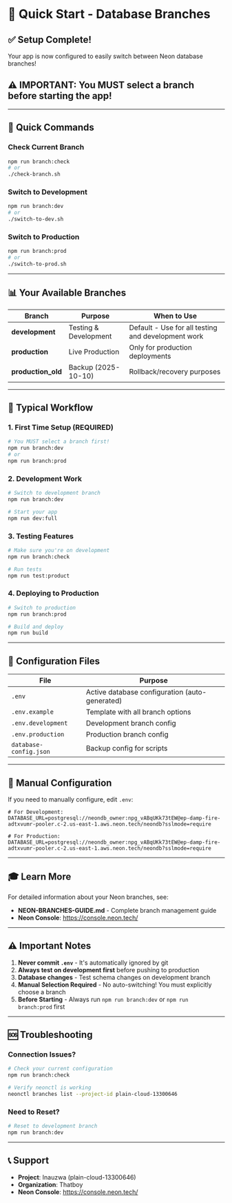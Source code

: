 # 🚀 Quick Start - Database Branches

## ✅ Setup Complete!

Your app is now configured to easily switch between Neon database branches!

## ⚠️ IMPORTANT: You MUST select a branch before starting the app!

---

## 🎯 Quick Commands

### Check Current Branch
```bash
npm run branch:check
# or
./check-branch.sh
```

### Switch to Development
```bash
npm run branch:dev
# or
./switch-to-dev.sh
```

### Switch to Production
```bash
npm run branch:prod
# or
./switch-to-prod.sh
```

---

## 📊 Your Available Branches

| Branch | Purpose | When to Use |
|--------|---------|-------------|
| **development** | Testing & Development | Default - Use for all testing and development work |
| **production** | Live Production | Only for production deployments |
| **production_old** | Backup (2025-10-10) | Rollback/recovery purposes |

---

## 🔄 Typical Workflow

### 1. First Time Setup (REQUIRED)
```bash
# You MUST select a branch first!
npm run branch:dev
# or
npm run branch:prod
```

### 2. Development Work
```bash
# Switch to development branch
npm run branch:dev

# Start your app
npm run dev:full
```

### 3. Testing Features
```bash
# Make sure you're on development
npm run branch:check

# Run tests
npm run test:product
```

### 4. Deploying to Production
```bash
# Switch to production
npm run branch:prod

# Build and deploy
npm run build
```

---

## 📁 Configuration Files

| File | Purpose |
|------|---------|
| `.env` | Active database configuration (auto-generated) |
| `.env.example` | Template with all branch options |
| `.env.development` | Development branch config |
| `.env.production` | Production branch config |
| `database-config.json` | Backup config for scripts |

---

## 🔧 Manual Configuration

If you need to manually configure, edit `.env`:

```env
# For Development:
DATABASE_URL=postgresql://neondb_owner:npg_vABqUKk73tEW@ep-damp-fire-adtxvumr-pooler.c-2.us-east-1.aws.neon.tech/neondb?sslmode=require

# For Production:
DATABASE_URL=postgresql://neondb_owner:npg_vABqUKk73tEW@ep-damp-fire-adtxvumr-pooler.c-2.us-east-1.aws.neon.tech/neondb?sslmode=require
```

---

## 🎓 Learn More

For detailed information about your Neon branches, see:
- **NEON-BRANCHES-GUIDE.md** - Complete branch management guide
- **Neon Console**: https://console.neon.tech/

---

## ⚠️ Important Notes

1. **Never commit `.env`** - It's automatically ignored by git
2. **Always test on development first** before pushing to production
3. **Database changes** - Test schema changes on development branch
4. **Manual Selection Required** - No auto-switching! You must explicitly choose a branch
5. **Before Starting** - Always run `npm run branch:dev` or `npm run branch:prod` first

---

## 🆘 Troubleshooting

### Connection Issues?
```bash
# Check your current configuration
npm run branch:check

# Verify neonctl is working
neonctl branches list --project-id plain-cloud-13300646
```

### Need to Reset?
```bash
# Reset to development branch
npm run branch:dev
```

---

## 📞 Support

- **Project**: Inauzwa (plain-cloud-13300646)
- **Organization**: Thatboy
- **Neon Console**: https://console.neon.tech/

